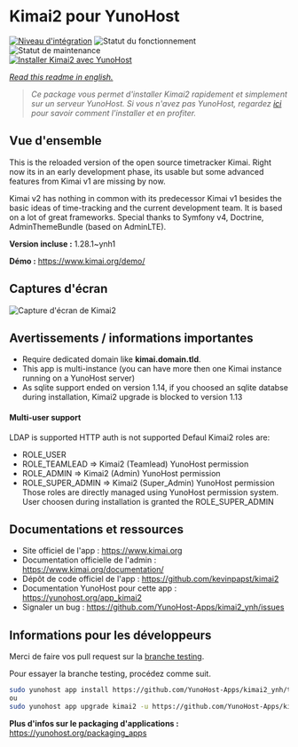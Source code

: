 <!--
N.B.: This README was automatically generated by https://github.com/YunoHost/apps/tree/master/tools/README-generator
It shall NOT be edited by hand.
-->

# Kimai2 pour YunoHost

[![Niveau d'intégration](https://dash.yunohost.org/integration/kimai2.svg)](https://dash.yunohost.org/appci/app/kimai2) ![Statut du fonctionnement](https://ci-apps.yunohost.org/ci/badges/kimai2.status.svg) ![Statut de maintenance](https://ci-apps.yunohost.org/ci/badges/kimai2.maintain.svg)  
[![Installer Kimai2 avec YunoHost](https://install-app.yunohost.org/install-with-yunohost.svg)](https://install-app.yunohost.org/?app=kimai2)

*[Read this readme in english.](./README.md)*

> *Ce package vous permet d'installer Kimai2 rapidement et simplement sur un serveur YunoHost.
Si vous n'avez pas YunoHost, regardez [ici](https://yunohost.org/#/install) pour savoir comment l'installer et en profiter.*

## Vue d'ensemble

This is the reloaded version of the open source timetracker Kimai. Right now its in an early development phase, its usable but some advanced features from Kimai v1 are missing by now.

Kimai v2 has nothing in common with its predecessor Kimai v1 besides the basic ideas of time-tracking and the current development team. It is based on a lot of great frameworks. Special thanks to Symfony v4, Doctrine, AdminThemeBundle (based on AdminLTE).


**Version incluse :** 1.28.1~ynh1

**Démo :** https://www.kimai.org/demo/

## Captures d'écran

![Capture d'écran de Kimai2](./doc/screenshots/screenshot1.png)

## Avertissements / informations importantes

* Require dedicated domain like **kimai.domain.tld**.
* This app is multi-instance (you can have more then one Kimai instance running on a YunoHost server)
* As sqlite support ended on version 1.14, if you choosed an sqlite databse during installation, Kimai2 upgrade is blocked to version 1.13

#### Multi-user support

LDAP is supported
HTTP auth is not supported
Defaul Kimai2 roles are:
* ROLE_USER
* ROLE_TEAMLEAD => Kimai2 (Teamlead) YunoHost permission
* ROLE_ADMIN => Kimai2 (Admin) YunoHost permission
* ROLE_SUPER_ADMIN => Kimai2 (Super_Admin) YunoHost permission
Those roles are directly managed using YunoHost permission system. User choosen during installation is granted the ROLE_SUPER_ADMIN

## Documentations et ressources

* Site officiel de l'app : <https://www.kimai.org>
* Documentation officielle de l'admin : <https://www.kimai.org/documentation/>
* Dépôt de code officiel de l'app : <https://github.com/kevinpapst/kimai2>
* Documentation YunoHost pour cette app : <https://yunohost.org/app_kimai2>
* Signaler un bug : <https://github.com/YunoHost-Apps/kimai2_ynh/issues>

## Informations pour les développeurs

Merci de faire vos pull request sur la [branche testing](https://github.com/YunoHost-Apps/kimai2_ynh/tree/testing).

Pour essayer la branche testing, procédez comme suit.

``` bash
sudo yunohost app install https://github.com/YunoHost-Apps/kimai2_ynh/tree/testing --debug
ou
sudo yunohost app upgrade kimai2 -u https://github.com/YunoHost-Apps/kimai2_ynh/tree/testing --debug
```

**Plus d'infos sur le packaging d'applications :** <https://yunohost.org/packaging_apps>
